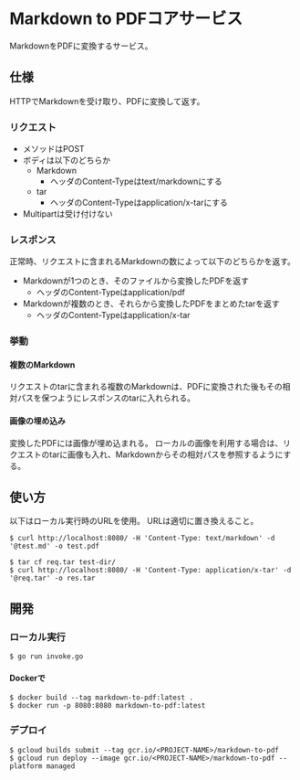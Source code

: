 # Markdown to PDFコアサービス

MarkdownをPDFに変換するサービス。

## 仕様

HTTPでMarkdownを受け取り、PDFに変換して返す。

### リクエスト

* メソッドはPOST
* ボディは以下のどちらか
  * Markdown
    * ヘッダのContent-Typeはtext/markdownにする
  * tar
    * ヘッダのContent-Typeはapplication/x-tarにする
* Multipartは受け付けない

### レスポンス

正常時、リクエストに含まれるMarkdownの数によって以下のどちらかを返す。

* Markdownが1つのとき、そのファイルから変換したPDFを返す
  * ヘッダのContent-Typeはapplication/pdf
* Markdownが複数のとき、それらから変換したPDFをまとめたtarを返す
  * ヘッダのContent-Typeはapplication/x-tar

### 挙動

#### 複数のMarkdown

リクエストのtarに含まれる複数のMarkdownは、PDFに変換された後もその相対パスを保つようにレスポンスのtarに入れられる。

#### 画像の埋め込み

変換したPDFには画像が埋め込まれる。
ローカルの画像を利用する場合は、リクエストのtarに画像も入れ、Markdownからその相対パスを参照するようにする。

## 使い方

以下はローカル実行時のURLを使用。
URLは適切に置き換えること。

```console
$ curl http://localhost:8080/ -H 'Content-Type: text/markdown' -d '@test.md' -o test.pdf
```

```console
$ tar cf req.tar test-dir/
$ curl http://localhost:8080/ -H 'Content-Type: application/x-tar' -d '@req.tar' -o res.tar
```

## 開発

### ローカル実行

```console
$ go run invoke.go
```

#### Dockerで

```console
$ docker build --tag markdown-to-pdf:latest .
$ docker run -p 8080:8080 markdown-to-pdf:latest
```

### デプロイ

```console
$ gcloud builds submit --tag gcr.io/<PROJECT-NAME>/markdown-to-pdf
$ gcloud run deploy --image gcr.io/<PROJECT-NAME>/markdown-to-pdf --platform managed
```
